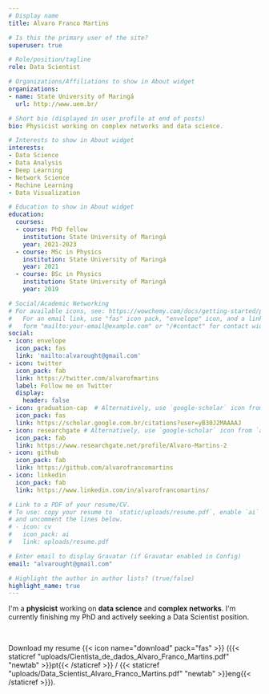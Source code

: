 ```yaml
---
# Display name
title: Alvaro Franco Martins

# Is this the primary user of the site?
superuser: true

# Role/position/tagline
role: Data Scientist

# Organizations/Affiliations to show in About widget
organizations:
- name: State University of Maringá
  url: http://www.uem.br/

# Short bio (displayed in user profile at end of posts)
bio: Physicist working on complex networks and data science. 

# Interests to show in About widget
interests:
- Data Science
- Data Analysis
- Deep Learning
- Network Science
- Machine Learning
- Data Visualization

# Education to show in About widget
education:
  courses:
  - course: PhD fellow 
    institution: State University of Maringá
    year: 2021-2023
  - course: MSc in Physics
    institution: State University of Maringá
    year: 2021
  - course: BSc in Physics
    institution: State University of Maringá
    year: 2019

# Social/Academic Networking
# For available icons, see: https://wowchemy.com/docs/getting-started/page-builder/#icons
#   For an email link, use "fas" icon pack, "envelope" icon, and a link in the
#   form "mailto:your-email@example.com" or "/#contact" for contact widget.
social:
- icon: envelope
  icon_pack: fas
  link: 'mailto:alvarought@gmail.com'
- icon: twitter
  icon_pack: fab
  link: https://twitter.com/alvarofmartins
  label: Follow me on Twitter
  display:
    header: false
- icon: graduation-cap  # Alternatively, use `google-scholar` icon from `ai` icon pack
  icon_pack: fas
  link: https://scholar.google.com.br/citations?user=yB30J2MAAAAJ
- icon: researchgate # Alternatively, use `google-scholar` icon from `ai` icon pack
  icon_pack: fab
  link: https://www.researchgate.net/profile/Alvaro-Martins-2
- icon: github
  icon_pack: fab
  link: https://github.com/alvarofrancomartins
- icon: linkedin
  icon_pack: fab
  link: https://www.linkedin.com/in/alvarofrancomartins/

# Link to a PDF of your resume/CV.
# To use: copy your resume to `static/uploads/resume.pdf`, enable `ai` icons in `params.toml`, 
# and uncomment the lines below.
# - icon: cv
#   icon_pack: ai
#   link: uploads/resume.pdf

# Enter email to display Gravatar (if Gravatar enabled in Config)
email: "alvarought@gmail.com"

# Highlight the author in author lists? (true/false)
highlight_name: true
---
```


I'm a **physicist** working on **data science** and **complex networks**. I'm currently finishing my PhD and actively seeking a Data Scientist position. 

<br>

Download my resume {{< icon name="download" pack="fas" >}} ({{< staticref "uploads/Cientista_de_dados_Alvaro_Franco_Martins.pdf" "newtab" >}}pt{{< /staticref >}} / {{< staticref "uploads/Data_Scientist_Alvaro_Franco_Martins.pdf" "newtab" >}}eng{{< /staticref >}}).
